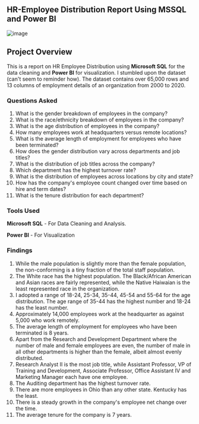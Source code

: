 ## HR-Employee Distribution Report Using MSSQL and Power BI 

![image](https://github.com/ahniyi01/HR--Employee-Report-/assets/140920419/ea3da9be-ec95-4e89-a52d-525e4b75f61f)


## Project Overview 
This is a report on HR Employee Distribution using **Microsoft SQL** for the data cleaning and **Power BI** for visualization. 
I stumbled upon the dataset (can't seem to reminder how). The dataset contains over 65,000 rows and 13 columns of employment details of an organization from 2000 to 2020.

### Questions Asked
1. What is the gender breakdown of employees in the company?
2. What is the race/ethnicity breakdown of employees in the company?
3. What is the age distribution of employees in the company?
4. How many employees work at headquarters versus remote locations?
5. What is the average length of employment for employees who have been terminated?
6. How does the gender distribution vary across departments and job titles?
7. What is the distribution of job titles across the company?
8. Which department has the highest turnover rate?
9. What is the distribution of employees across locations by city and state?
10. How has the company's employee count changed over time based on hire and term dates?
11. What is the tenure distribution for each department?

### Tools Used
**Microsoft SQL** - For Data Cleaning and Analysis. 

**Power BI** - For Visualization

### Findings
1. While the male population is slightly more than the female population, the non-conforming is a tiny fraction of the total staff population.
2. The White race has the highest population. The Black/African American and Asian races are fairly represented, while the Native Haiwaian is the least represented race in the organization.  
3. I adopted a range of 18-24, 25-34, 35-44, 45-54 and 55-64 for the age distribution. The age range of 35-44 has the highest number and 18-24 has the least number. 
4. Approximately 14,000 employees work at the headquarter as against 5,000 who work remotely.
5. The average length of employment for employees who have been terminated is 8 years.
6. Apart from the Research and Development Department where the number of male and female employees are even, the number of male in all other departments is higher than the female, albeit almost evenly distributed.
7. Research Analyst II is the most job title, while Assistant Professor, VP of Training and Development, Associate Professor, Office Assistant IV and Marketing Manager each have one employee.
8. The Auditing department has the highest turnover rate.
9. There are more employees in Ohio than any other state. Kentucky has the least.
10. There is a steady growth in the company's employee net change over the time.
11. The average tenure for the company is 7 years.

